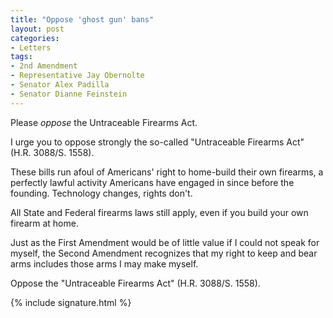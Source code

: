 ```yaml
---
title: "Oppose 'ghost gun' bans"
layout: post
categories:
- Letters
tags:
- 2nd Amendment
- Representative Jay Obernolte
- Senator Alex Padilla
- Senator Dianne Feinstein
---
```


Please *oppose* the Untraceable Firearms Act.

I urge you to oppose strongly the so-called "Untraceable Firearms Act" (H.R. 3088/S. 1558).

These bills run afoul of Americans' right to home-build their own firearms, a perfectly lawful activity Americans have engaged in since before the founding. Technology changes, rights don't.

All State and Federal firearms laws still apply, even if you build your own firearm at home.

Just as the First Amendment would be of little value if I could not speak for myself, the Second Amendment recognizes that my right to keep and bear arms includes those arms I may make myself.

Oppose the "Untraceable Firearms Act" (H.R. 3088/S. 1558).

{% include signature.html %}
